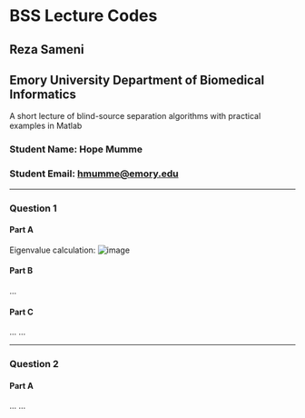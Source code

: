 # BSS Lecture Codes
## Reza Sameni
## Emory University Department of Biomedical Informatics

A short lecture of blind-source separation algorithms with practical examples in Matlab

### Student Name: Hope Mumme
### Student Email: hmumme@emory.edu
***
### Question 1
#### Part A
Eigenvalue calculation:
![image](https://user-images.githubusercontent.com/51492274/140654150-86fca5e8-970e-457d-a3b7-e11603484480.png)
#### Part B
...
#### Part C
...
…
***
### Question 2
#### Part A
...
… 
